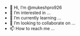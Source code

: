 - 👋 Hi, I’m @mukeshpro926
- 👀 I’m interested in ...
- 🌱 I’m currently learning ...
- 💞️ I’m looking to collaborate on ...
- 📫 How to reach me ...

<!---
mukeshpro926/mukeshpro926 is a ✨ special ✨ repository because its `README.md` (this file) appears on your GitHub profile.
You can click the Preview link to take a look at your changes.
--->
